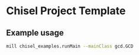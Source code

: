 Chisel Project Template
=======================

## Example usage

```bash
mill chisel_examples.runMain --mainClass gcd.GCD
```
